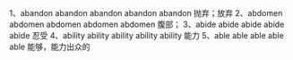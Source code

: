 1、abandon abandon abandon abandon abandon 抛弃；放弃
2、abdomen abdomen abdomen abdomen abdomen 腹部；
3、abide abide abide abide abide 忍受
4、ability ability ability ability ability 能力
5、able able able able able 能够，能力出众的